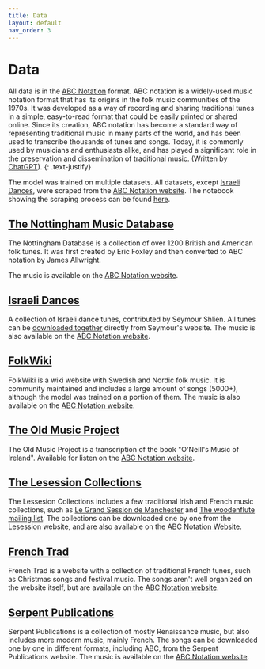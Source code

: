 ```yaml
---
title: Data
layout: default
nav_order: 3
---
```


# Data

All data is in the [ABC Notation] format. ABC notation is a widely-used music notation format that has its origins in the folk music communities of the 1970s. It was developed as a way of recording and sharing traditional tunes in a simple, easy-to-read format that could be easily printed or shared online. Since its creation, ABC notation has become a standard way of representing traditional music in many parts of the world, and has been used to transcribe thousands of tunes and songs. Today, it is commonly used by musicians and enthusiasts alike, and has played a significant role in the preservation and dissemination of traditional music.
(Written by [ChatGPT](https://chat.openai.com/)).
{: .text-justify}

The model was trained on multiple datasets. All datasets, except [Israeli Dances](#israeli-dances), were scraped from the [ABC Notation website][ABC].
The notebook showing the scraping process can be found [here](https://github.com/eyal-sasson/music-rnn/blob/main/Data_Scraping.ipynb).

## [The Nottingham Music Database](https://abc.sourceforge.net/NMD/)

The Nottingham Database is a collection of over 1200 British and American folk tunes.
It was first created by Eric Foxley and then converted to ABC notation by James Allwright.

The music is available on the [ABC Notation website](https://abcnotation.com/searchTunes?q=site:abc.sourceforge.net/NMD).

## [Israeli Dances](https://ifdo.ca/~seymour/runabc/top.html)

A collection of Israeli dance tunes, contributed by Seymour Shlien. All tunes can be [downloaded together](https://ifdo.ca/~seymour/runabc/isra.abc) directly from Seymour's website. The music is also available on the [ABC Notation website](https://abcnotation.com/searchTunes?q=site:ifdo.ca/~seymour/runabc).

## [FolkWiki](http://www.folkwiki.se/)

FolkWiki is a wiki website with Swedish and Nordic folk music. It is community maintained and includes a large amount of songs (5000+), although the model was trained on a portion of them.
The music is also available on the [ABC Notation website](https://abcnotation.com/searchTunes?q=site:www.folkwiki.se).

## [The Old Music Project](http://www.oldmusicproject.com/oneils1.html)

The Old Music Project is a transcription of the book "O'Neill's Music of Ireland". Available for listen on the [ABC Notation website](https://abcnotation..com/searchTunes?q=site:www.oldmusicproject.com).

## [The Lesession Collections](http://www.lesession.co.uk/music/)

The Lessesion Collections includes a few traditional Irish and French music collections, such as [Le Grand Session de Manchester](http://www.lesession.co.uk/music/lgsdmweb.abc) and [The woodenflute mailing list](http://www.lesession.co.uk/music/woodenflute.abc). The collections can be downloaded one by one from the Lesession website, and are also available on the [ABC Notation Website](https://abcnotation.com/searchTunes?q=site:www.Lesession.co.uk/music).

## [French Trad](http://www.tradfrance.com/)

French Trad is a website with a collection of traditional French tunes, such as Christmas songs and festival music. The songs aren't well organized on the website itself, but are available on the [ABC Notation website](https://abcnotation.com/searchTunes?q=site:www.tradfrance.com).

## [Serpent Publications](http://serpentpublications.org/)

Serpent Publications is a collection of mostly Renaissance music, but also includes more modern music, mainly French. The songs can be downloaded one by one in different formats, including ABC, from the Serpent Publications website.
The music is available on the [ABC Notation website](https://abcnotation.com/searchTunes?q=site:serpentpublications.org).

[ABC]: https://abcnotation.com
[ABC Notation]: https://en.wikipedia.org/wiki/ABC_notation

